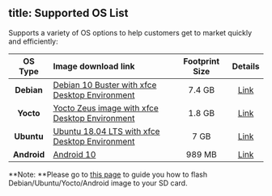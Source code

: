 title: Supported OS List
---

Supports a variety of OS options to help customers get to market quickly and efficiently:

|   OS Type   | Image download link                                          | Footprint Size |                           Details                            |
| :---------: | :----------------------------------------------------------- | :------------: | :----------------------------------------------------------: |
| **Debian**  | [Debian 10 Buster with xfce Desktop Environment ](https://hq0epm0west0us0storage.blob.core.windows.net/public/SMARC/LEC-PX30/Images/Debian/LEC-PX30-IPi-SMARC-Debian-10-xfce-2v6-20200924.zip) |     7.4 GB     | [Link](https://docs.ipi.wiki/smarc-ipi/ipi-smarc-px30/DebianImages.html) |
|  **Yocto**  | [Yocto Zeus image with xfce Desktop Environment](https://hq0epm0west0us0storage.blob.core.windows.net/public/SMARC/LEC-PX30/Images/Yocto/LEC-PX30-IPi-SMARC_Yocto-Zeus-v2.4_SD_20200909.zip) |     1.8 GB     | [Link](https://docs.ipi.wiki/smarc-ipi/ipi-smarc-px30/YoctoImages.html) |
| **Ubuntu**  | [Ubuntu 18.04 LTS with xfce Desktop Environment](https://hq0epm0west0us0storage.blob.core.windows.net/public/SMARC/LEC-PX30/Images/Ubuntu/LEC-PX30-iPI-SMARC-Ubuntu-18.04-SDCard-2v3-20200924.zip) |      7 GB      | [Link](https://docs.ipi.wiki/smarc-ipi/ipi-smarc-px30/UbuntuImages.html) |
| **Android** | [Android 10](https://hq0epm0west0us0storage.blob.core.windows.net/public/SMARC/LEC-PX30/Images/Android/LEC-PX30-IPI-SMARC_Android10_sdcard_2v6_20200916.zip) |     989 MB     | [Link](https://docs.ipi.wiki/smarc-ipi/ipi-smarc-px30/AndroidImages.html) |



**Note: **Please go to [this page](HowToFlashImage.html) to guide you how to flash Debian/Ubuntu/Yocto/Android image to your SD card.

